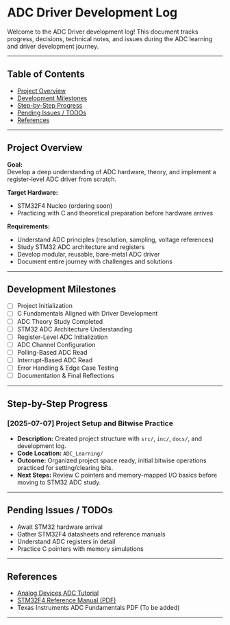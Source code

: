 # ADC Driver Development Log

Welcome to the ADC Driver development log! This document tracks progress, decisions, technical notes, and issues during the ADC learning and driver development journey.

---

## Table of Contents

- [Project Overview](#project-overview)
- [Development Milestones](#development-milestones)
- [Step-by-Step Progress](#step-by-step-progress)
- [Pending Issues / TODOs](#pending-issues--todos)
- [References](#references)

---

## Project Overview

**Goal:**  
Develop a deep understanding of ADC hardware, theory, and implement a register-level ADC driver from scratch.

**Target Hardware:**  
- STM32F4 Nucleo (ordering soon)
- Practicing with C and theoretical preparation before hardware arrives

**Requirements:**  
- Understand ADC principles (resolution, sampling, voltage references)  
- Study STM32 ADC architecture and registers  
- Develop modular, reusable, bare-metal ADC driver  
- Document entire journey with challenges and solutions  

---

## Development Milestones

- [ ] Project Initialization
- [ ] C Fundamentals Aligned with Driver Development
- [ ] ADC Theory Study Completed
- [ ] STM32 ADC Architecture Understanding
- [ ] Register-Level ADC Initialization
- [ ] ADC Channel Configuration
- [ ] Polling-Based ADC Read
- [ ] Interrupt-Based ADC Read
- [ ] Error Handling & Edge Case Testing
- [ ] Documentation & Final Reflections

---

## Step-by-Step Progress

### [2025-07-07] Project Setup and Bitwise Practice

- **Description:** Created project structure with `src/`, `inc/`, `docs/`, and development log.
- **Code Location:** `ADC_Learning/`
- **Outcome:** Organized project space ready, initial bitwise operations practiced for setting/clearing bits.
- **Next Steps:** Review C pointers and memory-mapped I/O basics before moving to STM32 ADC study.

---

## Pending Issues / TODOs

- Await STM32 hardware arrival  
- Gather STM32F4 datasheets and reference manuals  
- Understand ADC registers in detail  
- Practice C pointers with memory simulations  

---

## References

- [Analog Devices ADC Tutorial](https://www.analog.com/en/analog-dialogue/articles/tutorial-on-analog-to-digital-conversion.html)  
- [STM32F4 Reference Manual (PDF)](https://www.st.com/resource/en/reference_manual/dm00031020-stm32f4-series-advanced-armbased-32bit-mcus-stmicroelectronics.pdf)  
- Texas Instruments ADC Fundamentals PDF (To be added)  

---
